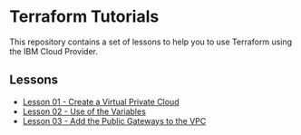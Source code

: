 # Terraform Tutorials

This repository contains a set of lessons to help you to use Terraform using the IBM Cloud Provider.

## Lessons

* [Lesson 01 - Create a Virtual Private Cloud](lesson-01/README.md)
* [Lesson 02 - Use of the Variables](lesson-02/README.md)
* [Lesson 03 - Add the Public Gateways to the VPC](lesson-03/README.md)
